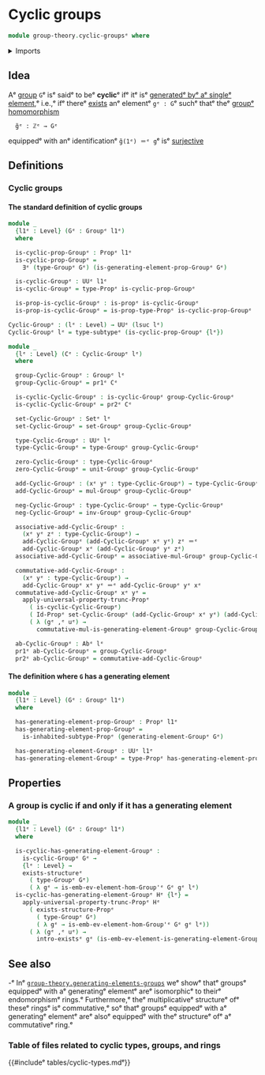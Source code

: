 # Cyclic groups

```agda
module group-theory.cyclic-groupsᵉ where
```

<details><summary>Imports</summary>

```agda
open import foundation.dependent-pair-typesᵉ
open import foundation.existential-quantificationᵉ
open import foundation.identity-typesᵉ
open import foundation.inhabited-subtypesᵉ
open import foundation.propositional-truncationsᵉ
open import foundation.propositionsᵉ
open import foundation.setsᵉ
open import foundation.subtypesᵉ
open import foundation.universe-levelsᵉ

open import group-theory.abelian-groupsᵉ
open import group-theory.generating-elements-groupsᵉ
open import group-theory.groupsᵉ
```

</details>

## Idea

Aᵉ [group](group-theory.groups.mdᵉ) `G`ᵉ isᵉ saidᵉ to beᵉ **cyclic**ᵉ ifᵉ itᵉ isᵉ
[generatedᵉ byᵉ aᵉ singleᵉ element](group-theory.generating-elements-groups.md),ᵉ
i.e.,ᵉ ifᵉ thereᵉ [exists](foundation.existential-quantification.mdᵉ) anᵉ elementᵉ
`gᵉ : G`ᵉ suchᵉ thatᵉ theᵉ [groupᵉ homomorphism](group-theory.homomorphisms-groups.mdᵉ)

```text
  g̃ᵉ : ℤᵉ → Gᵉ
```

equippedᵉ with anᵉ identificationᵉ `g̃(1ᵉ) ＝ᵉ g`ᵉ isᵉ
[surjective](foundation.surjective-maps.mdᵉ)

## Definitions

### Cyclic groups

#### The standard definition of cyclic groups

```agda
module _
  {l1ᵉ : Level} (Gᵉ : Groupᵉ l1ᵉ)
  where

  is-cyclic-prop-Groupᵉ : Propᵉ l1ᵉ
  is-cyclic-prop-Groupᵉ =
    ∃ᵉ (type-Groupᵉ Gᵉ) (is-generating-element-prop-Groupᵉ Gᵉ)

  is-cyclic-Groupᵉ : UUᵉ l1ᵉ
  is-cyclic-Groupᵉ = type-Propᵉ is-cyclic-prop-Groupᵉ

  is-prop-is-cyclic-Groupᵉ : is-propᵉ is-cyclic-Groupᵉ
  is-prop-is-cyclic-Groupᵉ = is-prop-type-Propᵉ is-cyclic-prop-Groupᵉ

Cyclic-Groupᵉ : (lᵉ : Level) → UUᵉ (lsuc lᵉ)
Cyclic-Groupᵉ lᵉ = type-subtypeᵉ (is-cyclic-prop-Groupᵉ {lᵉ})

module _
  {lᵉ : Level} (Cᵉ : Cyclic-Groupᵉ lᵉ)
  where

  group-Cyclic-Groupᵉ : Groupᵉ lᵉ
  group-Cyclic-Groupᵉ = pr1ᵉ Cᵉ

  is-cyclic-Cyclic-Groupᵉ : is-cyclic-Groupᵉ group-Cyclic-Groupᵉ
  is-cyclic-Cyclic-Groupᵉ = pr2ᵉ Cᵉ

  set-Cyclic-Groupᵉ : Setᵉ lᵉ
  set-Cyclic-Groupᵉ = set-Groupᵉ group-Cyclic-Groupᵉ

  type-Cyclic-Groupᵉ : UUᵉ lᵉ
  type-Cyclic-Groupᵉ = type-Groupᵉ group-Cyclic-Groupᵉ

  zero-Cyclic-Groupᵉ : type-Cyclic-Groupᵉ
  zero-Cyclic-Groupᵉ = unit-Groupᵉ group-Cyclic-Groupᵉ

  add-Cyclic-Groupᵉ : (xᵉ yᵉ : type-Cyclic-Groupᵉ) → type-Cyclic-Groupᵉ
  add-Cyclic-Groupᵉ = mul-Groupᵉ group-Cyclic-Groupᵉ

  neg-Cyclic-Groupᵉ : type-Cyclic-Groupᵉ → type-Cyclic-Groupᵉ
  neg-Cyclic-Groupᵉ = inv-Groupᵉ group-Cyclic-Groupᵉ

  associative-add-Cyclic-Groupᵉ :
    (xᵉ yᵉ zᵉ : type-Cyclic-Groupᵉ) →
    add-Cyclic-Groupᵉ (add-Cyclic-Groupᵉ xᵉ yᵉ) zᵉ ＝ᵉ
    add-Cyclic-Groupᵉ xᵉ (add-Cyclic-Groupᵉ yᵉ zᵉ)
  associative-add-Cyclic-Groupᵉ = associative-mul-Groupᵉ group-Cyclic-Groupᵉ

  commutative-add-Cyclic-Groupᵉ :
    (xᵉ yᵉ : type-Cyclic-Groupᵉ) →
    add-Cyclic-Groupᵉ xᵉ yᵉ ＝ᵉ add-Cyclic-Groupᵉ yᵉ xᵉ
  commutative-add-Cyclic-Groupᵉ xᵉ yᵉ =
    apply-universal-property-trunc-Propᵉ
      ( is-cyclic-Cyclic-Groupᵉ)
      ( Id-Propᵉ set-Cyclic-Groupᵉ (add-Cyclic-Groupᵉ xᵉ yᵉ) (add-Cyclic-Groupᵉ yᵉ xᵉ))
      ( λ (gᵉ ,ᵉ uᵉ) →
        commutative-mul-is-generating-element-Groupᵉ group-Cyclic-Groupᵉ gᵉ uᵉ xᵉ yᵉ)

  ab-Cyclic-Groupᵉ : Abᵉ lᵉ
  pr1ᵉ ab-Cyclic-Groupᵉ = group-Cyclic-Groupᵉ
  pr2ᵉ ab-Cyclic-Groupᵉ = commutative-add-Cyclic-Groupᵉ
```

#### The definition where `G` has a generating element

```agda
module _
  {l1ᵉ : Level} (Gᵉ : Groupᵉ l1ᵉ)
  where

  has-generating-element-prop-Groupᵉ : Propᵉ l1ᵉ
  has-generating-element-prop-Groupᵉ =
    is-inhabited-subtype-Propᵉ (generating-element-Groupᵉ Gᵉ)

  has-generating-element-Groupᵉ : UUᵉ l1ᵉ
  has-generating-element-Groupᵉ = type-Propᵉ has-generating-element-prop-Groupᵉ
```

## Properties

### A group is cyclic if and only if it has a generating element

```agda
module _
  {l1ᵉ : Level} (Gᵉ : Groupᵉ l1ᵉ)
  where

  is-cyclic-has-generating-element-Groupᵉ :
    is-cyclic-Groupᵉ Gᵉ →
    {lᵉ : Level} →
    exists-structureᵉ
      ( type-Groupᵉ Gᵉ)
      ( λ gᵉ → is-emb-ev-element-hom-Group'ᵉ Gᵉ gᵉ lᵉ)
  is-cyclic-has-generating-element-Groupᵉ Hᵉ {lᵉ} =
    apply-universal-property-trunc-Propᵉ Hᵉ
      ( exists-structure-Propᵉ
        ( type-Groupᵉ Gᵉ)
        ( λ gᵉ → is-emb-ev-element-hom-Group'ᵉ Gᵉ gᵉ lᵉ))
      ( λ (gᵉ ,ᵉ uᵉ) →
        intro-existsᵉ gᵉ (is-emb-ev-element-is-generating-element-Groupᵉ Gᵉ gᵉ uᵉ))
```

## See also

-ᵉ Inᵉ
  [`group-theory.generating-elements-groups`](group-theory.generating-elements-groups.mdᵉ)
  weᵉ showᵉ thatᵉ groupsᵉ equippedᵉ with aᵉ generatingᵉ elementᵉ areᵉ isomorphicᵉ to theirᵉ
  endomorphismᵉ rings.ᵉ Furthermore,ᵉ theᵉ multiplicativeᵉ structureᵉ ofᵉ theseᵉ ringsᵉ
  isᵉ commutative,ᵉ soᵉ thatᵉ groupsᵉ equippedᵉ with aᵉ generatingᵉ elementᵉ areᵉ alsoᵉ
  equippedᵉ with theᵉ structureᵉ ofᵉ aᵉ commutativeᵉ ring.ᵉ

### Table of files related to cyclic types, groups, and rings

{{#includeᵉ tables/cyclic-types.mdᵉ}}